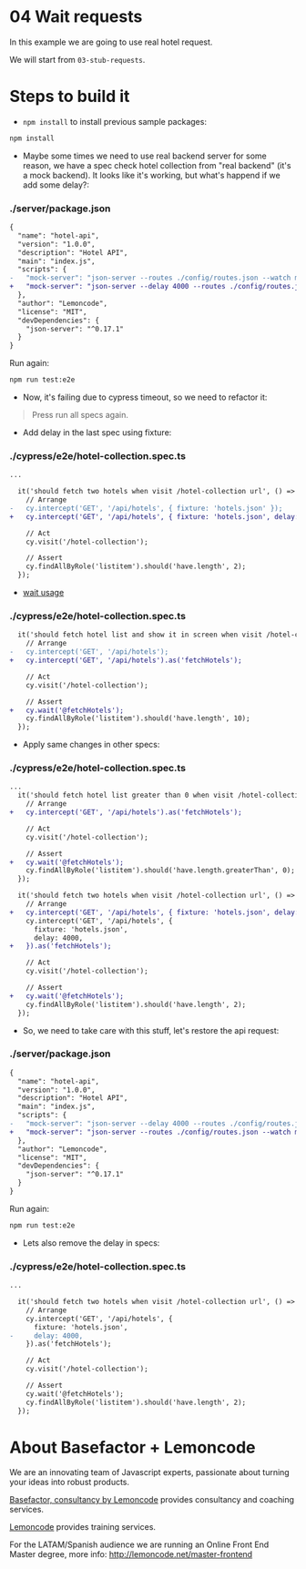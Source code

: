 # 04 Wait requests

In this example we are going to use real hotel request.

We will start from `03-stub-requests`.

# Steps to build it

- `npm install` to install previous sample packages:

```bash
npm install
```

- Maybe some times we need to use real backend server for some reason, we have a spec check hotel collection from "real backend" (it's a mock backend). It looks like it's working, but what's happend if we add some delay?:

### ./server/package.json

```diff
{
  "name": "hotel-api",
  "version": "1.0.0",
  "description": "Hotel API",
  "main": "index.js",
  "scripts": {
-   "mock-server": "json-server --routes ./config/routes.json --watch mock-data/hotels-data.json"
+   "mock-server": "json-server --delay 4000 --routes ./config/routes.json --watch mock-data/hotels-data.json"
  },
  "author": "Lemoncode",
  "license": "MIT",
  "devDependencies": {
    "json-server": "^0.17.1"
  }
}

```

Run again:

```bash
npm run test:e2e

```

- Now, it's failing due to cypress timeout, so we need to refactor it:

> Press run all specs again.

- Add delay in the last spec using fixture:

### ./cypress/e2e/hotel-collection.spec.ts

```diff
...

  it('should fetch two hotels when visit /hotel-collection url', () => {
    // Arrange
-   cy.intercept('GET', '/api/hotels', { fixture: 'hotels.json' });
+   cy.intercept('GET', '/api/hotels', { fixture: 'hotels.json', delay: 4000 });

    // Act
    cy.visit('/hotel-collection');

    // Assert
    cy.findAllByRole('listitem').should('have.length', 2);
  });
```

- [wait usage](https://docs.cypress.io/api/commands/wait#Usage)

### ./cypress/e2e/hotel-collection.spec.ts

```diff
  it('should fetch hotel list and show it in screen when visit /hotel-collection url', () => {
    // Arrange
-   cy.intercept('GET', '/api/hotels');
+   cy.intercept('GET', '/api/hotels').as('fetchHotels');

    // Act
    cy.visit('/hotel-collection');

    // Assert
+   cy.wait('@fetchHotels');
    cy.findAllByRole('listitem').should('have.length', 10);
  });

```

- Apply same changes in other specs:

### ./cypress/e2e/hotel-collection.spec.ts

```diff
...
  it('should fetch hotel list greater than 0 when visit /hotel-collection url', () => {
    // Arrange
+   cy.intercept('GET', '/api/hotels').as('fetchHotels');

    // Act
    cy.visit('/hotel-collection');

    // Assert
+   cy.wait('@fetchHotels');
    cy.findAllByRole('listitem').should('have.length.greaterThan', 0);
  });

  it('should fetch two hotels when visit /hotel-collection url', () => {
    // Arrange
+   cy.intercept('GET', '/api/hotels', { fixture: 'hotels.json', delay: 4000 });
    cy.intercept('GET', '/api/hotels', {
      fixture: 'hotels.json',
      delay: 4000,
+   }).as('fetchHotels');

    // Act
    cy.visit('/hotel-collection');

    // Assert
+   cy.wait('@fetchHotels');
    cy.findAllByRole('listitem').should('have.length', 2);
  });
```

- So, we need to take care with this stuff, let's restore the api request:

### ./server/package.json

```diff
{
  "name": "hotel-api",
  "version": "1.0.0",
  "description": "Hotel API",
  "main": "index.js",
  "scripts": {
-   "mock-server": "json-server --delay 4000 --routes ./config/routes.json --watch mock-data/hotels-data.json"
+   "mock-server": "json-server --routes ./config/routes.json --watch mock-data/hotels-data.json"
  },
  "author": "Lemoncode",
  "license": "MIT",
  "devDependencies": {
    "json-server": "^0.17.1"
  }
}

```

Run again:

```bash
npm run test:e2e

```

- Lets also remove the delay in specs:

### ./cypress/e2e/hotel-collection.spec.ts

```diff
...

  it('should fetch two hotels when visit /hotel-collection url', () => {
    // Arrange
    cy.intercept('GET', '/api/hotels', {
      fixture: 'hotels.json',
-     delay: 4000,
    }).as('fetchHotels');

    // Act
    cy.visit('/hotel-collection');

    // Assert
    cy.wait('@fetchHotels');
    cy.findAllByRole('listitem').should('have.length', 2);
  });

```

# About Basefactor + Lemoncode

We are an innovating team of Javascript experts, passionate about turning your ideas into robust products.

[Basefactor, consultancy by Lemoncode](http://www.basefactor.com) provides consultancy and coaching services.

[Lemoncode](http://lemoncode.net/services/en/#en-home) provides training services.

For the LATAM/Spanish audience we are running an Online Front End Master degree, more info: http://lemoncode.net/master-frontend
